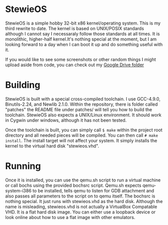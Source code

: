 StewieOS
========

StewieOS is a simple hobby 32-bit x86 kernel/operating system. This is my third rewrite to date. The kernel is based on UNIX/POSIX standards although I cannot say I necessaraly follow those standards at all times. It is monolithic, higher-half kernel.It's nothing special at the moment, but I am looking forward to a day when I can boot it up and do something useful with it.

If you would like to see some screenshots or other random things I might upload aside from code, you can check out my [Google Drive folder](https://drive.google.com/folderview?id=0B8V-FEUiNZm4NjU1TWF5UTlWbGM&usp=sharing)

Building
========

StewieOS is built with a special cross-compiled toolchain. I use GCC-4.9.0, Binutils-2.24, and Newlib 2.1.0. Within the repository, there is folder called "patches" the README file under patches/ will tell you how to build the toolchain. StewieOS also expects a UNIX/Linux environment. It should work in Cygwin under windows, although it has not been tested.

Once the toolchain is built, you can simply call `$ make` within the project root directory and all needed pieces will be compiled. You can then call `# make install`. The install target will not affect your system. It simply installs the kernel to the virtual hard disk "stewieos.vhd".

Running
=======

Once it is installed, you can use the qemu.sh script to run a virtual machine or call bochs using the provided bochsrc script. Qemu.sh expects qemu-system-i386 to be installed, tells qemu to listen for GDB attachment and also passes all parameters to the script on to qemu itself. The bochsrc is nothing special. It just runs with stewieos.vhd as the hard disk. Although the name is misleading, stewieos.vhd is not actually a VirtualBox Compatable VHD. It is a flat hard disk image. You can either use a loopback device or look online about how to use a flat image with other emulators.
